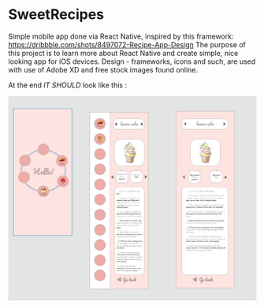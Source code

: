 # SweetRecipes

Simple mobile app done via React Native, inspired by this framework: https://dribbble.com/shots/8497072-Recipe-App-Design
The purpose of this project is to learn more about React Native and create simple, nice looking app for iOS devices. Design - frameworks, icons and such,
are used with use of Adobe XD and free stock images found online.

At the end _IT SHOULD_ look like this :

![Alt text](Design\SweetRecipesConcept.JPG?raw=true "SweetRecipesConcept")
